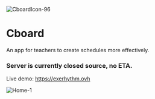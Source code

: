 ![CboardIcon-96](https://user-images.githubusercontent.com/52459150/163640058-561222a5-9974-4eb6-9a72-9c7b4f2adc01.png)
# Cboard
An app for teachers to create schedules more effectively.
### Server is currently closed source, no ETA.

Live demo: https://exerhythm.ovh

![Home-1](https://user-images.githubusercontent.com/52459150/163641545-56559fae-a7bf-4fa9-9397-a9889690959b.png)
